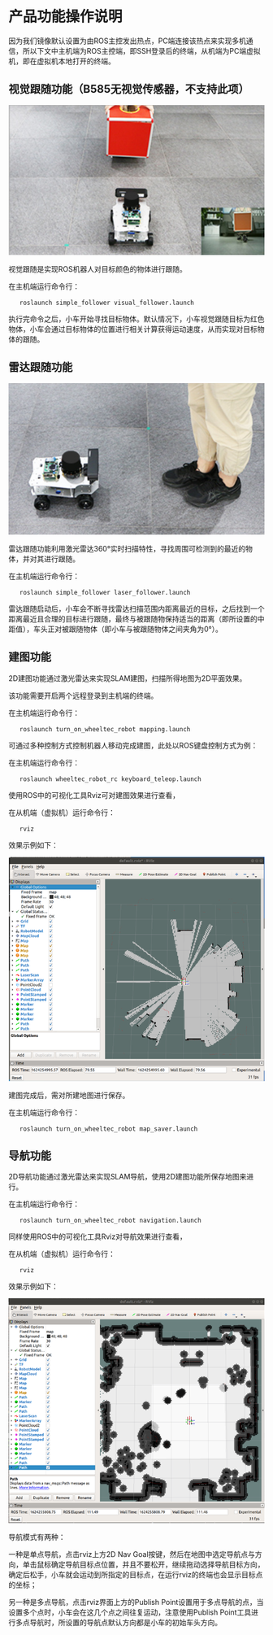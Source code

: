 # 产品功能操作说明

因为我们镜像默认设置为由ROS主控发出热点，PC端连接该热点来实现多机通信，所以下文中主机端为ROS主控端，即SSH登录后的终端，从机端为PC端虚拟机，即在虚拟机本地打开的终端。

## 视觉跟随功能（B585无视觉传感器，不支持此项）


![](P30shangshou.png)


视觉跟随是实现ROS机器人对目标颜色的物体进行跟随。



在主机端运行命令行：


```
   roslaunch simple_follower visual_follower.launch 
```


执行完命令之后，小车开始寻找目标物体。默认情况下，小车视觉跟随目标为红色物体，小车会通过目标物体的位置进行相关计算获得运动速度，从而实现对目标物体的跟随。



## 雷达跟随功能



![](P31shangshou.png)



雷达跟随功能利用激光雷达360°实时扫描特性，寻找周围可检测到的最近的物体，并对其进行跟随。



在主机端运行命令行：


```
   roslaunch simple_follower laser_follower.launch
```


雷达跟随启动后，小车会不断寻找雷达扫描范围内距离最近的目标，之后找到一个距离最近且合理的目标进行跟随，最终与被跟随物保持适当的距离（即所设置的中距值），车头正对被跟随物体（即小车与被跟随物体之间夹角为0°）。



## 建图功能

2D建图功能通过激光雷达来实现SLAM建图，扫描所得地图为2D平面效果。

该功能需要开启两个远程登录到主机端的终端。

在主机端运行命令行：


```
   roslaunch turn_on_wheeltec_robot mapping.launch
```


可通过多种控制方式控制机器人移动完成建图，此处以ROS键盘控制方式为例：

在主机端运行命令行：


```
   roslaunch wheeltec_robot_rc keyboard_teleop.launch
```


使用ROS中的可视化工具Rviz可对建图效果进行查看，

在从机端（虚拟机）运行命令行：
```
   rviz
```
效果示例如下：


![](P32shangshou.png)


建图完成后，需对所建地图进行保存。

在主机端运行命令行：


```
   roslaunch turn_on_wheeltec_robot map_saver.launch
```


## 导航功能

2D导航功能通过激光雷达来实现SLAM导航，使用2D建图功能所保存地图来进行。

在主机端运行命令行：


```
   roslaunch turn_on_wheeltec_robot navigation.launch 
```


同样使用ROS中的可视化工具Rviz对导航效果进行查看，

在从机端（虚拟机）运行命令行：
```
   rviz
```
效果示例如下：

![](P33shangshou.png)



导航模式有两种：

一种是单点导航，点击rviz上方2D Nav Goal按键，然后在地图中选定导航点与方向，单击鼠标确定导航目标点位置，并且不要松开，继续拖动选择导航目标方向，确定后松手，小车就会运动到所指定的目标点，在运行rviz的终端也会显示目标点的坐标；

另一种是多点导航，点击rviz界面上方的Publish Point设置用于多点导航的点，当设置多个点时，小车会在这几个点之间往复运动，注意使用Publish Point工具进行多点导航时，所设置的导航点默认方向都是小车的初始车头方向。

